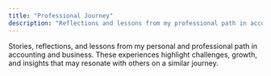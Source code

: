 ```yaml
---
title: "Professional Journey"
description: "Reflections and lessons from my professional path in accounting and business"
---
```


Stories, reflections, and lessons from my personal and professional path in accounting and business. These experiences highlight challenges, growth, and insights that may resonate with others on a similar journey.

